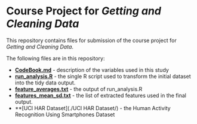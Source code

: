 # Course Project for *Getting and Cleaning Data*

This repository contains files for submission of the course project for
*Getting and Cleaning Data*. 

The following files are in this repository:
* **[CodeBook.md](./CodeBook.md)** - description of the variables used in this study
* **[run_analysis.R](./run_analysis.R)** - the single R script used to transform the initial dataset into the tidy data output.
* **[feature_averages.txt](./feature_averages.txt)** - the output of run_analysis.R
* **[features_mean_sd.txt](./features_mean_sd.txt)** - the list of extracted features used in the final output.
* **[UCI HAR Dataset](./UCI HAR Dataset/) - the Human Activity Recognition Using Smartphones Dataset

